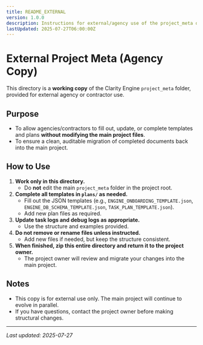 ```yaml
---
title: README_EXTERNAL
version: 1.0.0
description: Instructions for external/agency use of the project_meta directory copy.
lastUpdated: 2025-07-27T06:00:00Z
---
```


# External Project Meta (Agency Copy)

This directory is a **working copy** of the Clarity Engine `project_meta` folder, provided for external agency or contractor use.

## Purpose
- To allow agencies/contractors to fill out, update, or complete templates and plans **without modifying the main project files**.
- To ensure a clean, auditable migration of completed documents back into the main project.

## How to Use
1. **Work only in this directory.**
   - Do **not** edit the main `project_meta` folder in the project root.
2. **Complete all templates in `plans/` as needed.**
   - Fill out the JSON templates (e.g., `ENGINE_ONBOARDING_TEMPLATE.json`, `ENGINE_DB_SCHEMA_TEMPLATE.json`, `TASK_PLAN_TEMPLATE.json`).
   - Add new plan files as required.
3. **Update task logs and debug logs as appropriate.**
   - Use the structure and examples provided.
4. **Do not remove or rename files unless instructed.**
   - Add new files if needed, but keep the structure consistent.
5. **When finished, zip this entire directory and return it to the project owner.**
   - The project owner will review and migrate your changes into the main project.

## Notes
- This copy is for external use only. The main project will continue to evolve in parallel.
- If you have questions, contact the project owner before making structural changes.

---
*Last updated: 2025-07-27* 